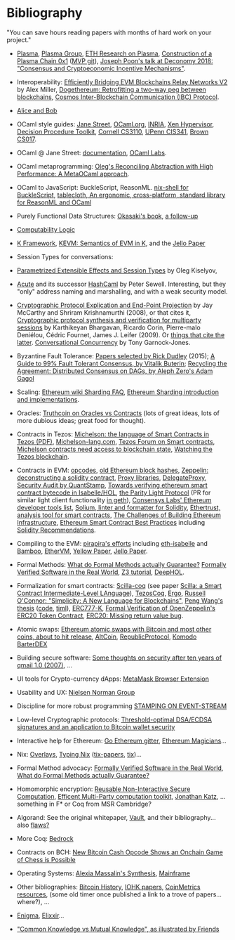 # Bibliography

"You can save hours reading papers with months of hard work on your project."

* [Plasma](https://plasma.io/),
  [Plasma Group](https://plasma.group/),
  [ETH Research on Plasma](https://ethresear.ch/search?q=plasma),
  [Construction of a Plasma Chain 0x1](https://blog.omisego.network/construction-of-a-plasma-chain-0x1-614f6ebd1612) ([MVP git](https://github.com/omisego/plasma-mvp.git)),
  [Joseph Poon's talk at Deconomy 2018: "Consensus and Cryptoeconomic Incentive Mechanisms"](https://youtu.be/nZKdy7kZGBc).

* Interoperability:
  [Efficiently Bridging EVM Blockchains Relay Networks V2](https://blog.gridplus.io/efficiently-bridging-evm-blockchains-8421504e9ced) by Alex Miller,
  [Dogethereum: Retrofitting a two-way peg between blockchains](http://people.cs.uchicago.edu/~teutsch/papers/dogethereum.pdf),
  [Cosmos Inter-Blockchain Communication (IBC) Protocol](https://cosmos.network/docs/spec/ibc/).

* [Alice and Bob](https://en.wikipedia.org/wiki/Alice_and_Bob)

* OCaml style guides:
 [Jane Street](https://opensource.janestreet.com/standards/),
 [OCaml.org](https://ocaml.org/learn/tutorials/guidelines.html),
 [INRIA](https://caml.inria.fr/resources/doc/guides/guidelines.en.html),
 [Xen Hypervisor](https://wiki.xenproject.org/wiki/OCaml_Best_Practices_for_Developers),
 [Decision Procedure Toolkit](http://dpt.sourceforge.net/conventions.html),
 [Cornell CS3110](https://www.cs.cornell.edu/courses/cs3110/2011sp/Handouts/style.htm),
 [UPenn CIS341](https://www.seas.upenn.edu/~cis341/current/programming_style.shtml),
 [Brown CS017](https://cs.brown.edu/courses/cs017/content/docs/ocaml-style.pdf).

* OCaml @ Jane Street:
 [documentation](https://ocaml.janestreet.com/ocaml-core/latest/doc/index.html),
 [OCaml Labs](http://ocamllabs.io/).

* OCaml metaprogramming:
 [Oleg's Reconciling Abstraction with High Performance: A MetaOCaml approach](https://www.nowpublishers.com/article/Details/PGL-038).

* OCaml to JavaScript: BuckleScript, ReasonML.
  [nix-shell for BuckleScript](https://github.com/reazen/relude/blob/master/default.nix),
  [tablecloth, An ergonomic, cross-platform, standard library for ReasonML and OCaml](https://github.com/darklang/tablecloth)

* Purely Functional Data Structures:
 [Okasaki's book](https://www.cs.cmu.edu/~rwh/theses/okasaki.pdf),
 [a follow-up](https://cstheory.stackexchange.com/questions/1539/whats-new-in-purely-functional-data-structures-since-okasaki)

* [Computability Logic](http://www.csc.villanova.edu/~japaridz/CL/)

* [K Framework](http://www.kframework.org/index.php/Main_Page),
  [KEVM: Semantics of EVM in K](https://github.com/kframework/evm-semantics),
  and the [Jello Paper](https://jellopaper.org/)

* Session Types for conversations:
 * [Parametrized Extensible Effects and Session Types](http://okmij.org/ftp/Haskell/extensible/param-eff.pdf)
   by Oleg Kiselyov,
 * [Acute](http://www.cl.cam.ac.uk/~pes20/acute/) and its successor
   [HashCaml](http://www.cl.cam.ac.uk/~pes20/hashcaml/) by Peter Sewell.
   Interesting, but they "only" address naming and marshalling,
   and with a weak security model.
 * [Cryptographic Protocol Explication and End-Point Projection](https://cs.brown.edu/~sk/Publications/Papers/Published/mk-crypto-prot-expl-epp/)
   by Jay McCarthy and Shriram Krishnamurthi (2008), or that cites it,
   [Cryptographic protocol synthesis and verification for multiparty sessions](https://www.microsoft.com/en-us/research/wp-content/uploads/2017/01/cryptographic-protocol-synthesis-and-verification-for-multiparty-sessions-csf09.pdf)
   by Karthikeyan Bhargavan, Ricardo Corin, Pierre-malo Deniélou, Cédric Fournet, James J. Leifer (2009).
   Or [things that cite the latter](http://citeseerx.ist.psu.edu/showciting?doi=10.1.1.156.187).
   [Conversational Concurrency](http://syndicate-lang.org/tonyg-dissertation/) by Tony Garnock-Jones.

* Byzantine Fault Tolerance:
 [Papers selected by Rick Dudley](https://medium.com/@AFDudley/byzantine-fault-tolerant-consensus-papers-1b4b47d27463) (2015);
 [A Guide to 99% Fault Tolerant Consensus, by Vitalik Buterin](https://vitalik.ca/general/2018/08/07/99_fault_tolerant.html);
 [Recycling the Agreement: Distributed Consensus on DAGs, by Aleph Zero's Adam Gagol](https://medium.com/aleph-zero-foundation/recycling-the-agreement-distributed-consensus-on-dags-b415e4ebc6d)

* Scaling:
 [Ethereum wiki Sharding FAQ](https://github.com/ethereum/wiki/wiki/Sharding-FAQ),
 [Ethereum Sharding introduction and implementations](https://github.com/ethereum/wiki/wiki/Sharding-introduction-and-implementations).

* Oracles:
 [Truthcoin on Oracles vs Contracts](http://www.truthcoin.info/blog/contracts-oracles-sidechains/)
 (lots of great ideas, lots of more dubious ideas; great food for thought).

* Contracts in Tezos:
  [Michelson: the language of Smart Contracts in Tezos (PDF)](https://www.tezos.com/static/papers/language.pdf),
  [Michelson-lang.com](https://www.michelson-lang.com/),
  [Tezos Forum on Smart contracts](https://forums.tezos.community/c/smart-contracts),
  [Michelson contracts need access to blockchain state](https://gitlab.com/tezos/tezos/issues/158),
  [Watching the Tezos blockchain](https://github.com/MiloDavis/Hacky-OCaml-to-connect-to-Tezos-node).

* Contracts in EVM:
  [opcodes](https://ethereum.stackexchange.com/questions/119/what-opcodes-are-available-for-the-ethereum-evm),
  [old Ethereum block hashes](https://github.com/amiller/ethereum-blockhashes),
  [Zeppelin: deconstructing a solidity contract](https://blog.zeppelin.solutions/deconstructing-a-solidity-contract-part-ii-creation-vs-runtime-6b9d60ecb44c),
  [Proxy libraries](https://blog.zeppelin.solutions/proxy-libraries-in-solidity-79fbe4b970fd),
  [DelegateProxy](https://blog.gnosis.pm/solidity-delegateproxy-contracts-e09957d0f201),
  [Security Audit by QuantStamp](https://quantstamp.com/start),
  [Towards verifying ethereum smart contract bytecode in Isabelle/HOL](https://dl.acm.org/citation.cfm?doid=3176245.3167084),
  [the Parity Light Protocol](https://wiki.parity.io/The-Parity-Light-Protocol-%28PIP%29)
  (PR for similar light client functionality [in geth](https://github.com/ethereum/go-ethereum/pull/16534/files)),
  [Consensys Labs' Ethereum developer tools list](https://github.com/ConsenSysLabs/ethereum-developer-tools-list),
  [Solium, linter and formatter for Solidity](https://github.com/duaraghav8/solium),
  [Ethertrust, analysis tool for smart contracts](https://www.netidee.at/ethertrust),
  [The Challenges of Building Ethereum Infrastructure](https://medium.com/@lopp/the-challenges-of-building-ethereum-infrastructure-87e443e47a4b),
  [Ethereum Smart Contract Best Practices](https://consensys.github.io/smart-contract-best-practices/) including
  [Solidity Recommendations](https://consensys.github.io/smart-contract-best-practices/recommendations/).

* Compiling to the EVM:
  [pirapira's efforts](https://github.com/pirapira/ethereum-formal-verification-overview/blob/master/README.md) including
  [eth-isabelle](https://github.com/pirapira/eth-isabelle) and
  [Bamboo](https://github.com/cornellblockchain/bamboo),
  [EtherVM](https://ethervm.io/),
  [Yellow Paper](https://ethereum.github.io/yellowpaper/paper.pdf),
  [Jello Paper](https://jellopaper.org/evm/).

* Formal Methods:
  [What do Formal Methods actually Guarantee?](https://medium.com/alacris/what-do-formal-methods-actually-guarantee-d94ae8802be2)
  [Formally Verified Software in the Real World](https://cacm.acm.org/magazines/2018/10/231372-formally-verified-software-in-the-real-world/fulltext),
  [Z3 tutorial](https://rise4fun.com/z3/tutorial),
  [DeepHOL](https://deepai.org/publication/holist-an-environment-for-machine-learning-of-higher-order-theorem-proving).

* Formalization for smart contracts:
  [Scilla-coq](https://github.com/ilyasergey/scilla-coq)
  (see paper [Scilla: a Smart Contract Intermediate-Level LAnguage](http://ilyasergey.net/papers/scilla-overview.pdf)),
  [TezosCoq](https://github.com/tezos/tezoscoq),
  [Ergo](https://ergo.readthedocs.io/en/latest/Overview.html),
  [Russell O'Connor: "Simplicity: A New Language for Blockchains"](https://arxiv.org/abs/1711.03028),
  [Peng Wang](https://people.csail.mit.edu/wangpeng/)['s](https://www.csail.mit.edu/event/type-system-resource-bounds-type-preserving-compilation-and-its-application-ethereum-smart) [thesis](https://people.csail.mit.edu/wangpeng/phd-thesis.pdf) ([code](https://github.com/wangpengmit/phd-thesis-supplemental), [timl](https://github.com/mit-plv/timl)),
  [ERC777-K](https://runtimeverification.com/blog/erc777-k-formal-executable-specification-of-erc777/),
  [Formal Verification of OpenZeppelin's ERC20 Token Contract](https://github.com/runtimeverification/verified-smart-contracts/blob/master/erc20/zeppelin/README.md),
  [ERC20: Missing return value bug](https://medium.com/coinmonks/missing-return-value-bug-at-least-130-tokens-affected-d67bf08521ca).

* Atomic swaps:
  [Ethereum atomic swaps with Bitcoin and most other coins, about to hit release](https://www.reddit.com/r/ethereum/comments/865e0l/ethereum_atomic_swaps_with_bitcoin_and_most_other/),
  [AltCoin](https://github.com/AltCoinExchange/ethatomicswap/),
  [RepublicProtocol](https://github.com/republicprotocol/eth-atomic-swap),
  [Komodo BarterDEX](https://komodoplatform.com/decentralized-exchange/)

* Building secure software:
  [Some thoughts on security after ten years of qmail 1.0 (2007)](https://cr.yp.to/qmail/qmailsec-20071101.pdf),
  ...

* UI tools for Crypto-currency dApps:
  [MetaMask Browser Extension](https://github.com/MetaMask/metamask-extension)

* Usability and UX:
  [Nielsen Norman Group](https://www.nngroup.com/articles/)

* Discipline for more robust programming
  [STAMPING ON EVENT-STREAM](https://www.hillelwayne.com/post/stamping-on-eventstream/)

* Low-level Cryptographic protocols:
  [Threshold-optimal DSA/ECDSA signatures and an application to Bitcoin wallet security](https://eprint.iacr.org/2016/013.pdf)

* Interactive help for Ethereum:
  [Go Ethereum gitter](https://gitter.im/ethereum/go-ethereum),
  [Ethereum Magicians](https://ethereum-magicians.org/top/all)...

* Nix: [Overlays](https://nixos.org/nixpkgs/manual/#chap-overlays),
  [Typing Nix](https://www.tweag.io/posts/2017-05-23-typing-nix.html)
  ([tix-papers](https://github.com/regnat/tix-papers), [tix](https://github.com/regnat/tix))...

* Formal Method advocacy:
  [Formally Verified Software in the Real World](https://cacm.acm.org/magazines/2018/10/231372-formally-verified-software-in-the-real-world/fulltext),
  [What do Formal Methods actually Guarantee?](https://medium.com/alacris/what-do-formal-methods-actually-guarantee-d94ae8802be2)

* Homomorphic encryption:
  [Reusable Non-Interactive Secure Computation](https://eprint.iacr.org/2018/940.pdf),
  [Efficent Multi-Party computation toolkit](https://github.com/emp-toolkit),
  [Jonathan Katz](http://www.cs.umd.edu/~jkatz/papers.html),
  ... something in F* or Coq from MSR Cambridge?

* Algorand:
  See the original whitepaper,
  [Vault](https://eprint.iacr.org/2018/269.pdf),
  and their bibliography...
  also [flaws?](https://hackernoon.com/a-fatal-flaw-in-algorand-professor-yongge-wang-takes-apart-their-renown-consensus-agreement-4c111286cdbb)

* More Coq: [Bedrock](https://github.com/mit-plv/bedrock2)

* Contracts on BCH:
  [New Bitcoin Cash Opcode Shows an Onchain Game of Chess is Possible](https://news.bitcoin.com/new-bitcoin-cash-opcode-shows-an-onchain-game-of-chess-is-possible/)

* Operating Systems: [Alexia Massalin's Synthesis](http://valerieaurora.org/synthesis/SynthesisOS/),
  [Mainframe](https://docs.mainframeos.com/docs/introduction/)

* Other bibliographies:
  [Bitcoin History](https://infominer.id/bitcoin-history/),
  [IOHK papers](https://iohk.io/research/papers/),
  [CoinMetrics resources](https://coinmetrics.io/resources/),
  (some old timer once published a link to a trove of papers... where?),
  ...

* [Enigma](https://enigma.co/discovery-documentation/), [Elixxir](https://elixxir.io/introduction)...

* ["Common Knowledge vs Mutual Knowledge", as illustrated by Friends](https://youtu.be/AksTw43U998)
